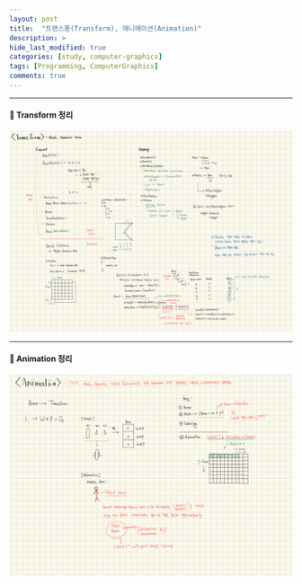 ```yaml
---
layout: post
title:  "트랜스폼(Transform), 애니메이션(Animation)"
description: >
hide_last_modified: true
categories: [study, computer-graphics]
tags: [Programming, ComputerGraphics]
comments: true
---
```


---

#### 📼 Transform 정리

<p align="center">
  <img src="/assets/img/blog/computer_graphics/transform_summury.png" style="width: 832px; height: auto;" />
</p>

---

#### 📼 Animation 정리
<p align="center">
  <img src="/assets/img/blog/computer_graphics/animation_summury.png" style="width: 832px; height: auto;" />
</p>